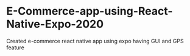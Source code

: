 # E-Commerce-app-using-React-Native-Expo-2020
Created e-commerce react native app using expo having GUI and GPS feature

